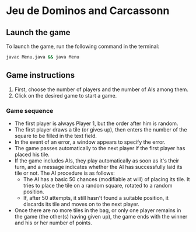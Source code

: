 # Jeu de Dominos and Carcassonn

## Launch the game

To launch the game, run the following command in the terminal:
```bash
javac Menu.java && java Menu
```

## Game instructions

1. First, choose the number of players and the number of AIs among them.
2. Click on the desired game to start a game.

### Game sequence

- The first player is always Player 1, but the order after him is random.
- The first player draws a tile (or gives up), then enters the number of the square to be filled in the text field.
- In the event of an error, a window appears to specify the error.
- The game passes automatically to the next player if the first player has placed his tile.
- If the game includes AIs, they play automatically as soon as it's their turn, and a message indicates whether the AI has successfully laid its tile or not. The AI procedure is as follows:
  - The AI has a basic 50 chances (modifiable at will) of placing its tile. It tries to place the tile on a random square, rotated to a random position.
  - If, after 50 attempts, it still hasn't found a suitable position, it discards its tile and moves on to the next player.
- Once there are no more tiles in the bag, or only one player remains in the game (the other(s) having given up), the game ends with the winner and his or her number of points.
